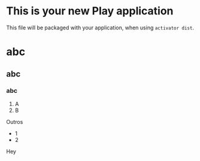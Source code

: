 This is your new Play application
=================================

This file will be packaged with your application, when using `activator dist`.

# abc #
## abc ##
### abc ###

1. A
2. B

Outros

- 1
- 2

Hey